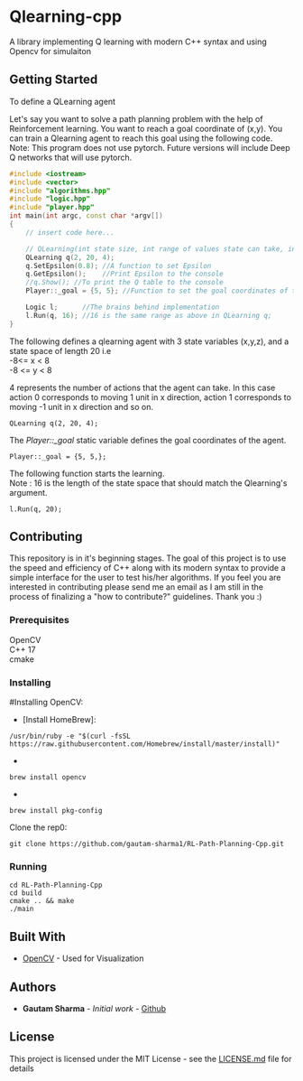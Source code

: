 # Qlearning-cpp
A library implementing Q learning with modern C++ syntax and using Opencv for simulaiton


## Getting Started
To define a QLearning agent

Let's say you want to solve a path planning problem with the help of Reinforcement learning. You want to reach a goal coordinate of (x,y). You can train a Qlearning agent to reach this goal using the following code. Note: This program does not use pytorch. Future versions will include Deep Q networks that will use pytorch. 
```cpp
#include <iostream>
#include <vector>
#include "algorithms.hpp"
#include "logic.hpp"
#include "player.hpp"
int main(int argc, const char *argv[])
{
    // insert code here...

    // QLearning(int state size, int range of values state can take, int action size vector)
    QLearning q(2, 20, 4);
    q.SetEpsilon(0.8); //A function to set Epsilon
    q.GetEpsilon();    //Print Epsilon to the console
    //q.Show(); //To print the Q table to the console
    Player::_goal = {5, 5}; //Function to set the goal coordinates of the agent in {int x, int y}. Note: Goal should be within the statespace bounds

    Logic l;      //The brains behind implementation
    l.Run(q, 16); //16 is the same range as above in QLearning q;
}

```
The following defines a qlearning agent with 3 state variables (x,y,z), and a state space of length 20 i.e <br/>
-8<= x < 8 <br/>
-8 <= y < 8 <br/>

4 represents the number of actions that the agent can take. In this case action 0 corresponds to moving 1 unit in x direction, action 1 corresponds to moving -1 unit in x direction and so on.
```
QLearning q(2, 20, 4);
```

The *Player::_goal* static variable defines the goal coordinates of the agent.

```
Player::_goal = {5, 5,};
```
The following function starts the learning. <br/>
Note : 16 is the length of the state space that should match the Qlearning's argument.
```
l.Run(q, 20);
```


## Contributing
This repository is in it's beginning stages. The goal of this project is to use the speed and efficiency of C++ along with its modern syntax to provide a simple interface for the user to test his/her algorithms. If you feel you are interested in contributing please send me an email as I am still in the process of finalizing a "how to contribute?" guidelines. Thank you :)

### Prerequisites
OpenCV <br/>
C++ 17 <br/>
cmake <br/>

### Installing
#Installing OpenCV: <br/>
* [Install HomeBrew]:
```
/usr/bin/ruby -e "$(curl -fsSL https://raw.githubusercontent.com/Homebrew/install/master/install)"
```
* [Install OpenCV]: <br/>
```
brew install opencv
```

* [Install pkg-config]:<br/>
```
brew install pkg-config
```
Clone the rep0:
```
git clone https://github.com/gautam-sharma1/RL-Path-Planning-Cpp.git

```
### Running
```
cd RL-Path-Planning-Cpp
cd build
cmake .. && make
./main
```



## Built With

* [OpenCV](https://docs.opencv.org/3.4/) - Used for Visualization


## Authors

* **Gautam Sharma** - *Initial work* - [Github](https://github.com/gautam-sharma1)


## License

This project is licensed under the MIT License - see the [LICENSE.md](LICENSE.md) file for details




